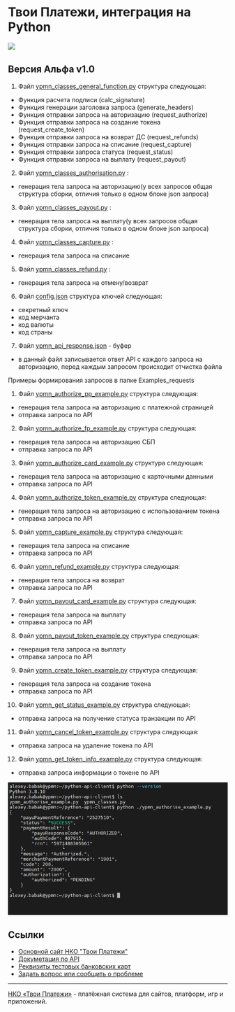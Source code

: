 # Твои Платежи, интеграция на Python
![](https://repository-images.githubusercontent.com/638835276/2067d028-b541-4355-b069-3c12c8a28042)

## Версия Альфа v1.0
1) Файл [ypmn_classes_general_function.py](https://github.com/yourpayments/python-api-client/blob/main/ypmn_classes_general_function.py) структура следующая:
- Функция расчета подписи (calc_signature)
- Функция генерации заголовка запроса (generate_headers)
- Функция отправки запроса на авторизацию (request_authorize)
- Функция отправки запроса на создание токена (request_create_token)
- Функция отправки запроса на возврат ДС (request_refunds)
- Функция отправки запроса на списание (request_capture)
- Функция отправки запроса статуса (request_status)
- Функция отправки запроса на выплату (request_payout)


2) Файл [ypmn_classes_authorisation.py](https://github.com/yourpayments/python-api-client/blob/main/ypmn_classes_authorisation.py) :
- генерация тела запроса на авторизацию(у всех запросов общая структура сборки, отличия только в одном блоке json запроса)


3) Файл [ypmn_classes_payout.py](https://github.com/yourpayments/python-api-client/blob/main/ypmn_classes_payout.py) :
- генерация тела запроса на выплату(у всех запросов общая структура сборки, отличия только в одном блоке json запроса)


4) Файл [ypmn_classes_capture.py](https://github.com/yourpayments/python-api-client/blob/main/ypmn_classes_capture.py) :
- генерация тела запроса на списание


5) Файл [ypmn_classes_refund.py](https://github.com/yourpayments/python-api-client/blob/main/ypmn_classes_refund.py) :
- генерация тела запроса на отмену/возврат


6) Файл [config.json](https://github.com/yourpayments/python-api-client/blob/main/config.json) структура ключей следующая:
- секретный ключ
- код мерчанта
- код валюты
- код страны


7) Файл [ypmn_api_response.json](https://github.com/yourpayments/python-api-client/blob/main/ypmn_api_response.json) - буфер
- в данный файл записывается ответ API с каждого запроса на авторизацию, перед каждым запросом происходит отчистка файла


Примеры формирования запросов в папке Examples_requests

1) Файл [ypmn_authorize_pp_example.py](https://github.com/yourpayments/python-api-client/blob/main/Examples_requests/ypmn_authorize_pp_example.py) структура следующая:
- генерация тела запроса на авторизацию с платежной страницей
- отправка запроса по API

2) Файл [ypmn_authorize_fp_example.py](https://github.com/yourpayments/python-api-client/blob/main/Examples_requests/ypmn_authorize_fp_example.py) структура следующая:
- генерация тела запроса на авторизацию СБП
- отправка запроса по API

3) Файл [ypmn_authorize_card_example.py](https://github.com/yourpayments/python-api-client/blob/main/Examples_requests/ypmn_authorize_card_example.py) структура следующая:
- генерация тела запроса на авторизацию с карточными данными
- отправка запроса по API

4) Файл [ypmn_authorize_token_example.py](https://github.com/yourpayments/python-api-client/blob/main/Examples_requests/ypmn_authorize_token_example.py) структура следующая:
- генерация тела запроса на авторизацию с использованием токена
- отправка запроса по API
 
5) Файл [ypmn_capture_example.py](https://github.com/yourpayments/python-api-client/blob/main/Examples_requests/ypmn_capture_example.py) структура следующая:
- генерация тела запроса на списание
- отправка запроса по API

6) Файл [ypmn_refund_example.py](https://github.com/yourpayments/python-api-client/blob/main/Examples_requests/ypmn_refund_example.py) структура следующая:
- генерация тела запроса на возврат
- отправка запроса по API

7) Файл [ypmn_payout_card_example.py](https://github.com/yourpayments/python-api-client/blob/main/Examples_requests/ypmn_payout_card_example.py) структура следующая:
- генерация тела запроса на выплату
- отправка запроса по API

8) Файл [ypmn_payout_token_example.py](https://github.com/yourpayments/python-api-client/blob/main/Examples_requests/ypmn_payout_token_example.py) структура следующая:
- генерация тела запроса на выплату
- отправка запроса по API

9) Файл [ypmn_create_token_example.py](https://github.com/yourpayments/python-api-client/blob/main/Examples_requests/ypmn_create_token_example.py) структура следующая:
- генерация тела запроса на создание токена
- отправка запроса по API

10) Файл [ypmn_get_status_example.py](https://github.com/yourpayments/python-api-client/blob/main/Examples_requests/ypmn_get_status_example.py) структура следующая:
- отправка запроса на получение статуса транзакции по API 

11) Файл [ypmn_cancel_token_example.py](https://github.com/yourpayments/python-api-client/blob/main/Examples_requests/ypmn_cancel_token_example.py) структура следующая:
- отправка запроса на удаление токена по API 

12) Файл [ypmn_get_token_info_example.py](https://github.com/yourpayments/python-api-client/blob/main/Examples_requests/ypmn_get_token_info_example.py) структура следующая:
- отправка запроса информации о токене по API 


![](https://github.com/yourpayments/python-api-client/blob/main/ypmn-python-client.png)

## Ссылки
- [Основной сайт НКО "Твои Платежи"](https://YPMN.ru/)
- [Докуметация по API](https://ypmn.ru/ru/documentation/)
- [Реквизиты тестовых банковских карт](https://dev.payu.ru/ru/documents/rest-api/testing/#menu-2)
- [Задать вопрос или сообщить о проблеме](https://github.com/yourpayments/php-api-client/issues/new)

-------------
[НКО «Твои Платежи»](https://YPMN.ru/ "Платёжная система для сайтов, платформ и приложений") - платёжная система для сайтов, платформ, игр и приложений.
